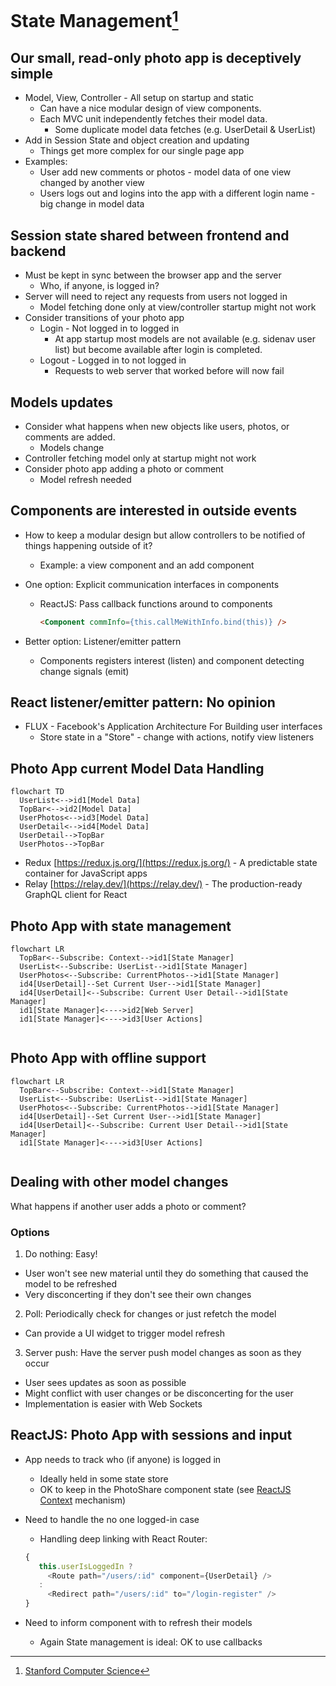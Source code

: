 # State Management[^1]

## Our small, read-only photo app is deceptively simple

- Model, View, Controller - All setup on startup and static
  - Can have a nice modular design of view components.
  - Each MVC unit independently fetches their model data.
    - Some duplicate model data fetches (e.g. UserDetail & UserList)
- Add in Session State and object creation and updating 
  - Things get more complex for our single page app
- Examples:
  - User add new comments or photos - model data of one view changed by another view
  - Users logs out and logins into the app with a different login name - big change in model data

## Session state shared between frontend and backend

- Must be kept in sync between the browser app and the server 
  - Who, if anyone, is logged in?
- Server will need to reject any requests from users not logged in 
  - Model fetching done only at view/controller startup might not work
- Consider transitions of your photo app 
  - Login - Not logged in to logged in
    - At app startup most models are not available (e.g. sidenav user list) but become available after login is completed.
  - Logout - Logged in to not logged in
    - Requests to web server that worked before will now fail

## Models updates

- Consider what happens when new objects like users, photos, or comments
are added.
  - Models change
- Controller fetching model only at startup might not work
- Consider photo app adding a photo or comment
  - Model refresh needed

## Components are interested in outside events

- How to keep a modular design but allow controllers to be notified of things happening outside of it?
  - Example: a view component and an add component
- One option: Explicit communication interfaces in components 
  - ReactJS: Pass callback functions around to components

    ```html
    <Component commInfo={this.callMeWithInfo.bind(this)} /> 
    ```

- Better option: Listener/emitter pattern
  - Components registers interest (listen) and component detecting change signals (emit)

## React listener/emitter pattern: No opinion

- FLUX - Facebook's Application Architecture For Building user interfaces 
  - Store state in a "Store" - change with actions, notify view listeners

## Photo App current Model Data Handling

```mermaid
flowchart TD
  UserList<-->id1[Model Data]
  TopBar<-->id2[Model Data]
  UserPhotos<-->id3[Model Data]
  UserDetail<-->id4[Model Data]
  UserDetail-->TopBar
  UserPhotos-->TopBar
```

- Redux [https://redux.js.org/](https://redux.js.org/) - A predictable state container for JavaScript apps
- Relay [https://relay.dev/](https://relay.dev/) - The production-ready GraphQL client for React

## Photo App with state management

```mermaid
flowchart LR
  TopBar<--Subscribe: Context-->id1[State Manager]
  UserList<--Subscribe: UserList-->id1[State Manager]
  UserPhotos<--Subscribe: CurrentPhotos-->id1[State Manager]
  id4[UserDetail]--Set Current User-->id1[State Manager]
  id4[UserDetail]<--Subscribe: Current User Detail-->id1[State Manager]
  id1[State Manager]<---->id2[Web Server]
  id1[State Manager]<---->id3[User Actions]
  
```

## Photo App with offline support

```mermaid
flowchart LR
  TopBar<--Subscribe: Context-->id1[State Manager]
  UserList<--Subscribe: UserList-->id1[State Manager]
  UserPhotos<--Subscribe: CurrentPhotos-->id1[State Manager]
  id4[UserDetail]--Set Current User-->id1[State Manager]
  id4[UserDetail]<--Subscribe: Current User Detail-->id1[State Manager]
  id1[State Manager]<---->id3[User Actions]
  
```

## Dealing with other model changes

What happens if another user adds a photo or comment?

### Options

1. Do nothing: Easy!
  - User won't see new material until they do something that caused the model to be refreshed
  - Very disconcerting if they don't see their own changes
2. Poll: Periodically check for changes or just refetch the model
  - Can provide a UI widget to trigger model refresh
3. Server push: Have the server push model changes as soon as they occur
  - User sees updates as soon as possible
  - Might conflict with user changes or be disconcerting for the user
  - Implementation is easier with Web Sockets

## ReactJS: Photo App with sessions and input

- App needs to track who (if anyone) is logged in
  - Ideally held in some state store
  - OK to keep in the PhotoShare component state (see [ReactJS Context](https://reactjs.org/docs/context.html) mechanism)
- Need to handle the no one logged-in case
  - Handling deep linking with React Router:

  ```js
  {
     this.userIsLoggedIn ?
       <Route path="/users/:id" component={UserDetail} />
     :
       <Redirect path="/users/:id" to="/login-register" />
  }
  ```

- Need to inform component with to refresh their models 
  - Again State management is ideal: OK to use callbacks

[^1]: [Stanford Computer Science](https://cs.stanford.edu)
